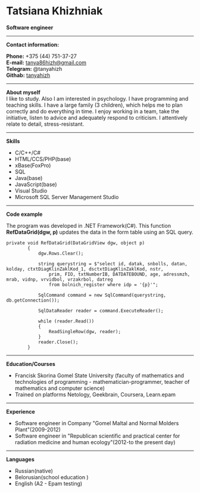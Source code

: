 Tatsiana Khizhniak
=
**Software engineer**
***
**Contact information:**

**Phone:** +375 (44) 751-37-27  
**E-mail:** tanya86hizh@gmail.com  
**Telegram:** @tanyahizh  
**Githab:** [tanyahizh](https://github.com/tanyahizh)
***
**About myself**  
I like to study. Also I am interested in psychology.
I have programming and teaching skills. I have a large family (3 children), which helps me to plan correctly and do everything in time. I enjoy working in a team, take the initiative, listen to advice and adequately respond to criticism. I attentively relate to detail, stress-resistant.
***
**Skills**
* C/C++/C#
* HTML/CCS/PHP(base)
* xBase(FoxPro)
* SQL
* Java(base)
* JavaScript(base)
* Visual Studio
* Microsoft SQL Server Management Studio
***
**Code example**  

The program was developed in .NET Framework(C#). This function **RefDataGrid(dgw, p)** updates the data in the form table using an SQL query.
```
private void RefDataGrid(DataGridView dgw, object p)
        {
            dgw.Rows.Clear();

            string querystring = $"select id, datak, snbolls, datan, kolday, ctxtDiagKlinZaklKod_1, dsctxtDiagKlinZaklKod, nstr, 
				prim, FIO, txtNumberIB, DATDATEBOUND, age, adressmzh, mrab, vidnp, vrvidbol, vrzakrbol, datreg 
				from bolnich_register where idp = '{p}'";

            SqlCommand command = new SqlCommand(querystring, db.getConnection());
            
            SqlDataReader reader = command.ExecuteReader();

            while (reader.Read())
            {
                ReadSingleRow(dgw, reader);
            }
            reader.Close();
        }
```
***
**Education/Courses**
* Francisk Skorina Gomel State University (faculty of mathematics and technologies of programming - mathematician-programmer, teacher of mathematics and computer science)
* Trained on platforms Netology, Geekbrain, Coursera, Learn.epam
***
**Experience**
* Software engineer in Company "Gomel Maltal and Normal Molders Plant"(2009-2012)
* Software engineer in "Republican scientific and practical center for radiation
medicine and human ecology"(2012-to the present day)  
***
**Languages**  

- Russian(native) 
- Belorusian(school education
)
- English (A2 - Epam testing)

